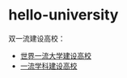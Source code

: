 # hello-university

双一流建设高校：
* [世界一流大学建设高校](world-class-universities)
* [一流学科建设高校](first-class-disciplines)
